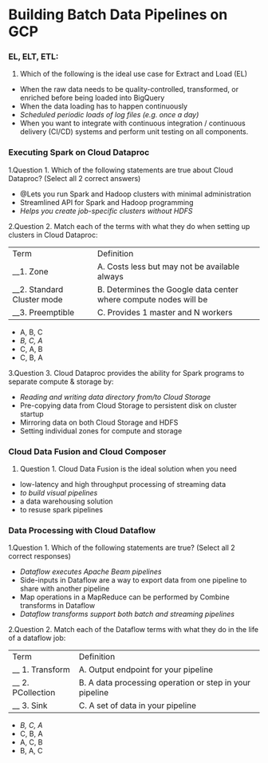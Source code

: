 # Building Batch Data Pipelines on GCP

### EL, ELT, ETL:

1. Which of the following is the ideal use case for Extract and Load (EL)

- When the raw data needs to be quality-controlled, transformed, or enriched before being loaded into BigQuery
- When the data loading has to happen continuously
- *Scheduled periodic loads of log files (e.g. once a day)*
- When you want to integrate with continuous integration / continuous delivery (CI/CD) systems and perform unit testing on all components.

### Executing Spark on Cloud Dataproc

1.Question 1. Which of the following statements are true about Cloud Dataproc? (Select all 2 correct answers)

- @Lets you run Spark and Hadoop clusters with minimal administration
- Streamlined API for Spark and Hadoop programming
- *Helps you create job-specific clusters without HDFS*

2.Question 2. Match each of the terms with what they do when setting up clusters in Cloud Dataproc:

| | | 
|---|---|
|Term                       |Definition                                                       |
|__1. Zone	                |A. Costs less but may not be available always                    |
|__2. Standard Cluster mode	|B. Determines the Google data center where compute nodes will be |
|__3. Preemptible           |C. Provides 1 master and N workers                               |


- A, B, C
- *B, C, A*
- C, A, B
- C, B, A

3.Question 3. Cloud Dataproc provides the ability for Spark programs to separate compute & storage by:

- *Reading and writing data directory from/to Cloud Storage*
- Pre-copying data from Cloud Storage to persistent disk on cluster startup
- Mirroring data on both Cloud Storage and HDFS
- Setting individual zones for compute and storage

### Cloud Data Fusion and Cloud Composer

1. Question 1. Cloud Data Fusion is the ideal solution when you need


- low-latency and high throughput processing of streaming data
- *to build visual pipelines*
- a data warehousing solution
- to resuse spark pipelines

### Data Processing with Cloud Dataflow

1.Question 1. Which of the following statements are true? (Select all 2 correct responses)

- *Dataflow executes Apache Beam pipelines*
- Side-inputs in Dataflow are a way to export data from one pipeline to share with another pipeline
- Map operations in a MapReduce can be performed by Combine transforms in Dataflow
- *Dataflow transforms support both batch and streaming pipelines*

2.Question 2. Match each of the Dataflow terms with what they do in the life of a dataflow job:

| | | 
|---|---|
|Term|Definition|
|__ 1. Transform|A. Output endpoint for your pipeline|
|__ 2. PCollection|B. A data processing operation or step in your pipeline|
|__ 3. Sink|C. A set of data in your pipeline|

- *B, C, A*
- C, B, A
- A, C, B
- B, A, C